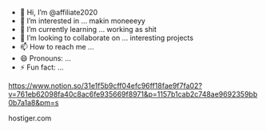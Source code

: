 - 👋 Hi, I’m @affiliate2020
- 👀 I’m interested in ... makin moneeeyy
- 🌱 I’m currently learning ...  working as shit 
- 💞️ I’m looking to collaborate on ... interesting projects
- 📫 How to reach me ...
- 😄 Pronouns: ...
- ⚡ Fun fact: ...

<!---
affiliate2020/affiliate2020 is a ✨ special ✨ repository because its `README.md` (this file) appears on your GitHub profile.
You can click the Preview link to take a look at your changes.
--->


https://www.notion.so/31e1f5b9cff04efc96ff18fae9f7fa02?v=761eb62098fa40c8ac6fe935669f8971&p=1157b1cab2c748ae9692359bb0b7a1a8&pm=s

hostiger.com


